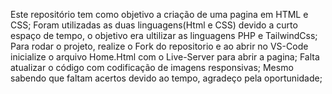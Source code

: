 Este repositório tem como objetivo a criação de uma pagina em HTML e CSS;
Foram utilizadas as duas linguagens(Html e CSS) devido a curto espaço de tempo, o objetivo era ultilizar as linguagens PHP e TailwindCss;
Para rodar o projeto, realize o Fork do repositorio e ao abrir no VS-Code inicialize o arquivo Home.Html com o Live-Server para abrir a pagina;
Falta atualizar o código com codificação de imagens responsivas;
Mesmo sabendo que faltam acertos devido ao tempo, agradeço pela oportunidade;
